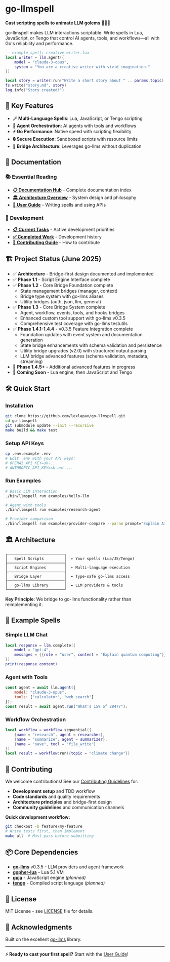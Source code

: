 # go-llmspell

**Cast scripting spells to animate LLM golems** 🧙‍♂️✨

go-llmspell makes LLM interactions scriptable. Write spells in Lua, JavaScript, or Tengo that control AI agents, tools, and workflows—all with Go's reliability and performance.

```lua
-- example spell: creative-writer.lua
local writer = llm.agent({
    model = "claude-3-opus",
    system = "You are a creative writer with vivid imagination."
})

local story = writer:run("Write a short story about " .. params.topic)
fs.write("story.md", story)
log.info("Story created!")
```

## 🚀 Key Features

- **🪄 Multi-Language Spells**: Lua, JavaScript, or Tengo scripting
- **🤖 Agent Orchestration**: AI agents with tools and workflows  
- **⚡ Go Performance**: Native speed with scripting flexibility
- **🔒 Secure Execution**: Sandboxed scripts with resource limits
- **🌉 Bridge Architecture**: Leverages go-llms without duplication

## 📖 Documentation

### 📚 **Essential Reading**
- [**📋 Documentation Hub**](docs/README.md) - Complete documentation index
- [**🏛️ Architecture Overview**](docs/technical/architecture.md) - System design and philosophy
- [**👥 User Guide**](docs/user-guide/README.md) - Writing spells and using APIs

### 🔧 **Development**
- [**📋 Current Tasks**](TODO.md) - Active development priorities
- [**✅ Completed Work**](TODO-DONE.md) - Development history
- [**🤝 Contributing Guide**](CONTRIBUTING.md) - How to contribute

## 🏗️ Project Status (June 2025)

- ✅ **Architecture** - Bridge-first design documented and implemented
- ✅ **Phase 1.1** - Script Engine Interface complete
- ✅ **Phase 1.2** - Core Bridge Foundation complete
  - State management bridges (manager, context)
  - Bridge type system with go-llms aliases
  - Utility bridges (auth, json, llm, general)
- ✅ **Phase 1.3** - Core Bridge System complete
  - Agent, workflow, events, tools, and hooks bridges
  - Enhanced custom tool support with go-llms v0.3.5
  - Comprehensive test coverage with go-llms testutils
- ✅ **Phase 1.4.1-1.4.4** - v0.3.5 Feature Integration complete
  - Foundation updates with event system and documentation generation
  - State bridge enhancements with schema validation and persistence
  - Utility bridge upgrades (v2.0) with structured output parsing
  - LLM bridge advanced features (schema validation, metadata, streaming)
- 🚧 **Phase 1.4.5+** - Additional advanced features in progress
- 🔮 **Coming Soon** - Lua engine, then JavaScript and Tengo

## 🛠️ Quick Start

### Installation
```bash
git clone https://github.com/lexlapax/go-llmspell.git
cd go-llmspell
git submodule update --init --recursive
make build && make test
```

### Setup API Keys
```bash
cp .env.example .env
# Edit .env with your API keys:
# OPENAI_API_KEY=sk-...
# ANTHROPIC_API_KEY=sk-ant-...
```

### Run Examples
```bash
# Basic LLM interaction
./bin/llmspell run examples/hello-llm

# Agent with tools
./bin/llmspell run examples/research-agent

# Provider comparison
./bin/llmspell run examples/provider-compare --param prompt="Explain AI"
```

## 🏛️ Architecture

```
┌─────────────────────────┐
│   Spell Scripts         │  ← Your spells (Lua/JS/Tengo)
├─────────────────────────┤
│   Script Engines        │  ← Multi-language execution
├─────────────────────────┤  
│   Bridge Layer          │  ← Type-safe go-llms access
├─────────────────────────┤
│   go-llms Library       │  ← LLM providers & tools
└─────────────────────────┘
```

**Key Principle**: We bridge to go-llms functionality rather than reimplementing it.

## 🔮 Example Spells

### Simple LLM Chat
```lua
local response = llm.complete({
    model = "gpt-4",
    messages = {{role = "user", content = "Explain quantum computing"}}
})
print(response.content)
```

### Agent with Tools
```javascript
const agent = await llm.agent({
    model: "claude-3-opus",
    tools: ["calculator", "web_search"]
});
const result = await agent.run("What's 15% of 2847?");
```

### Workflow Orchestration
```lua
local workflow = workflow.sequential({
    {name = "research", agent = researcher},
    {name = "summarize", agent = summarizer},
    {name = "save", tool = "file_write"}
})
local result = workflow:run({topic = "climate change"})
```

## 🤝 Contributing

We welcome contributions! See our [Contributing Guidelines](CONTRIBUTING.md) for:

- **Development setup** and TDD workflow
- **Code standards** and quality requirements  
- **Architecture principles** and bridge-first design
- **Community guidelines** and communication channels

**Quick development workflow:**
```bash
git checkout -b feature/my-feature
# Write tests first, then implement
make all  # Must pass before submitting
```

## 📦 Core Dependencies

- [**go-llms**](https://github.com/lexlapax/go-llms) v0.3.5 - LLM providers and agent framework
- [**gopher-lua**](https://github.com/yuin/gopher-lua) - Lua 5.1 VM
- [**goja**](https://github.com/dop251/goja) - JavaScript engine *(planned)*
- [**tengo**](https://github.com/d5/tengo) - Compiled script language *(planned)*

## 📄 License

MIT License - see [LICENSE](LICENSE) file for details.

## 🎉 Acknowledgments

Built on the excellent [go-llms](https://github.com/lexlapax/go-llms) library.

---

**⚡ Ready to cast your first spell?** Start with the [User Guide](docs/user-guide/README.md)!